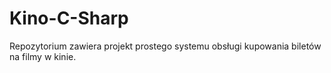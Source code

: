 # Kino-C-Sharp
Repozytorium zawiera projekt prostego systemu obsługi kupowania biletów na filmy w kinie.
